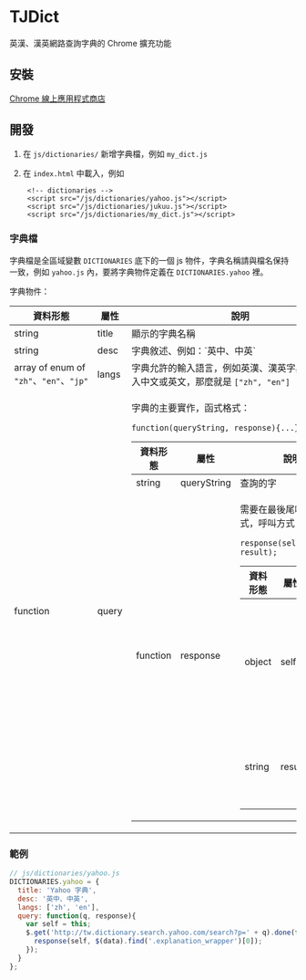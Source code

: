 # TJDict

英漢、漢英網路查詢字典的 Chrome 擴充功能

## 安裝

[Chrome 線上應用程式商店](https://chrome.google.com/webstore/detail/tjdict/caafmojgjlbflohillejdmnghkpcjjpp)

## 開發

1. 在 `js/dictionaries/` 新增字典檔，例如 `my_dict.js`
2. 在 `index.html` 中載入，例如

        <!-- dictionaries -->
        <script src="/js/dictionaries/yahoo.js"></script>
        <script src="/js/dictionaries/jukuu.js"></script>
        <script src="/js/dictionaries/my_dict.js"></script>

### 字典檔

字典檔是全區域變數 `DICTIONARIES` 底下的一個 js 物件，字典名稱請與檔名保持一致，例如 `yahoo.js` 內，要將字典物件定義在 `DICTIONARIES.yahoo` 裡。

字典物件：

<table>
  <thead><tr><th>資料形態</th><th>屬性</th><th>說明</th></tr></thead>
  <tbody>
    <tr><td>string</td><td>title</td><td>顯示的字典名稱</td></tr>
    <tr><td>string</td><td>desc</td><td>字典敘述、例如：`英中、中英`</td></tr>
    <tr><td>array of enum of <code>"zh"</code>、<code>"en"</code>、<code>"jp"</code></td><td>langs</td><td>字典允許的輸入語言，例如英漢、漢英字典，可以輸入中文或英文，那麼就是 <code>["zh", "en"]</code></td></tr>
    <tr>
      <td>function</td>
      <td>query</td>
      <td>
        <p>字典的主要實作，函式格式：</p>
        <p><code>function(queryString, response){...};</code></p>
        <table>
          <thead><tr><th>資料形態</th><th>屬性</th><th>說明</th></tr></thead>
          <tbody>
            <tr><td>string</td><td>queryString</td><td>查詢的字</td></tr>
            <tr>
              <td>function</td>
              <td>response</td>
              <td>
                <p>需要在最後尾呼叫此函式，呼叫方式：</p> 
                <p><code>response(self, result);</code></p>
                <table>
                  <thead><tr><th>資料形態</th><th>屬性</th><th>說明</th></tr></thead>
                  <tbody>
                    <tr><td>object</td><td>self</td><td>回傳字典物件，使用方式請參考範例</td></tr>
                    <tr><td>string</td><td>result</td><td>查詢的結果，可以是 HTML</td></tr>
                  </tbody>
                </table>
              </td>
            </tr>
          </tbody>
        </table>
      </td>
    </tr>
  </tbody>
</table>

### 範例

```js
// js/dictionaries/yahoo.js
DICTIONARIES.yahoo = {
  title: 'Yahoo 字典',
  desc: '英中、中英',
  langs: ['zh', 'en'],
  query: function(q, response){
    var self = this;
    $.get('http://tw.dictionary.search.yahoo.com/search?p=' + q).done(function(data){
      response(self, $(data).find('.explanation_wrapper')[0]);
    });
  }
};
```